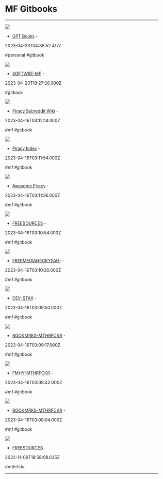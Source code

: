 # MF  Gitbooks

---

![](https://www.gitbook.com/cdn-cgi/image/width=1280,dpr=2,height=640,fit=contain,format=auto/https%3A%2F%2F1281662436-files.gitbook.io%2F~%2Ffiles%2Fv0%2Fb%2Fgitbook-x-prod.appspot.com%2Fo%2Fspaces%252FerdNnpws86AwoZQQwxqm%252Fsocialpreview%252FZMchiqvTcLwIcPLErhmT%252FAI2.png%3Falt%3Dmedia%26token%3D3ca3661a-2776-44f3-b2d3-898edf004599)

- [GPT Books](https://whoisdsmith.gitbook.io/gpt-books) - 

2023-04-23T04:38:52.417Z

#personal #gitbook

![](https://www.gitbook.com/cdn-cgi/image/width=1280,dpr=2,height=640,fit=contain,format=auto/https%3A%2F%2F1281662436-files.gitbook.io%2F~%2Ffiles%2Fv0%2Fb%2Fgitbook-x-prod.appspot.com%2Fo%2Fspaces%252FQWn26tg5e0KfDL19U9Uj%252Fsocialpreview%252FGEpsFpboK8DIYfS4XFkY%252FMFDRK.png%3Falt%3Dmedia%26token%3Db639f5bc-2a4a-47f8-8d23-203e0b663601)

- [SOFTWRE-MF](https://whoisdsmith.gitbook.io/free-software-mf) - 

2023-04-20T18:27:08.000Z

#gitbook

![](https://1281662436-files.gitbook.io/~/files/v0/b/gitbook-x-prod.appspot.com/o/spaces%2FFDRv52XBBte89h1IVg82%2Fsocialpreview%2FdtQy0x7Ve1wN7ikogGCe%2Fpirate3.svg?alt=media&token=c922bd96-43ab-4655-935d-0f59330911ab)

- [Piracy Subreddit Wiki](https://whoisdsmith.gitbook.io/piracy-subreddit-wiki) - 

2023-04-16T03:12:14.000Z

#mf #gitbook

![](https://1281662436-files.gitbook.io/~/files/v0/b/gitbook-x-prod.appspot.com/o/spaces%2FWYuIavj5w3l1qTzYtuiK%2Fsocialpreview%2FnKt7yt0PNIImMpdyq55d%2Fpirate.svg?alt=media&token=bf45222a-3428-41c0-8e4a-9371f92160f7)

- [Piracy Index](https://whoisdsmith.gitbook.io/piracy-index) - 

2023-04-16T03:11:54.000Z

#mf #gitbook

![](https://www.gitbook.com/cdn-cgi/image/width=1280,dpr=2,height=640,fit=contain,format=auto/https%3A%2F%2F1281662436-files.gitbook.io%2F~%2Ffiles%2Fv0%2Fb%2Fgitbook-x-prod.appspot.com%2Fo%2Fspaces%252FH1D0EMhn0dS1IryBq6wS%252Fsocialpreview%252Fn6nQUvhKLIcxIv96anbj%252Fpngwing.com%2520(5).png%3Falt%3Dmedia%26token%3D76719c38-6ec2-4ad7-ae57-dc421f940fdb)

- [Awesome Piracy](https://whoisdsmith.gitbook.io/new-sites-list/awesome-piracy/awesome-piracy) - 

2023-04-16T03:11:36.000Z

#mf #gitbook

![](https://www.gitbook.com/cdn-cgi/image/width=1280,dpr=2,height=640,fit=contain,format=auto/https%3A%2F%2F1281662436-files.gitbook.io%2F~%2Ffiles%2Fv0%2Fb%2Fgitbook-x-prod.appspot.com%2Fo%2Fspaces%252FDKOpielDCufNc3oD9thx%252Fsocialpreview%252FS8YALe6BwBdRfuBNKJ7A%252FFREESOURCES-github-header.png%3Falt%3Dmedia%26token%3D50c4a4ce-60c5-44be-bc5d-e04836d4eb4d)

- [FREESOURCES](https://whoisdsmith.gitbook.io/freesources) - 

2023-04-16T03:10:54.000Z

#mf #gitbook

![](https://www.gitbook.com/cdn-cgi/image/width=1280,dpr=2,height=640,fit=contain,format=auto/https%3A%2F%2F1281662436-files.gitbook.io%2F~%2Ffiles%2Fv0%2Fb%2Fgitbook-x-prod.appspot.com%2Fo%2Fspaces%252FeXbxkSTjBDicIN9vfYJs%252Fsocialpreview%252FmWpaZtv1r9nwTBiDu7j3%252FFMHY%2520Banner%2520(1280%2520%25C3%2597%2520520%2520px).png%3Falt%3Dmedia%26token%3D5d6acf36-2e64-40e8-925c-3b04230fb6b2)

- [FREEMEDIAHECKYEAH!](https://whoisdsmith.gitbook.io/freemediaheckyeah) - 

2023-04-16T03:10:20.000Z

#mf #gitbook

![](https://www.gitbook.com/cdn-cgi/image/width=1280,dpr=2,height=640,fit=contain,format=auto/https%3A%2F%2F1281662436-files.gitbook.io%2F~%2Ffiles%2Fv0%2Fb%2Fgitbook-x-prod.appspot.com%2Fo%2Fspaces%252FDyDu7FLjScfBP0XtcPSz%252Fsocialpreview%252FcnIt16r16Ww1mMwlnF7g%252FDEV-STAX-header-image.png%3Falt%3Dmedia%26token%3D20cdc9f4-633c-49b9-8476-6b749f0c612b)

- [DEV-STAX](https://whoisdsmith.gitbook.io/dev-stax) - 

2023-04-16T03:09:50.000Z

#mf #gitbook

![](https://www.gitbook.com/cdn-cgi/image/width=1280,dpr=2,height=640,fit=contain,format=auto/https%3A%2F%2F1281662436-files.gitbook.io%2F~%2Ffiles%2Fv0%2Fb%2Fgitbook-x-prod.appspot.com%2Fo%2Fspaces%252FH1D0EMhn0dS1IryBq6wS%252Fsocialpreview%252Fn6nQUvhKLIcxIv96anbj%252Fpngwing.com%2520(5).png%3Falt%3Dmedia%26token%3D76719c38-6ec2-4ad7-ae57-dc421f940fdb)

- [BOOKMRKS-MTHRFCKR](https://whoisdsmith.gitbook.io/bookmrks-mthrfckr-1) - 

2023-04-16T03:09:17.000Z

#mf #gitbook

![](https://www.gitbook.com/cdn-cgi/image/width=1280,dpr=2,height=640,fit=contain,format=auto/https%3A%2F%2F1281662436-files.gitbook.io%2F~%2Ffiles%2Fv0%2Fb%2Fgitbook-x-prod.appspot.com%2Fo%2Fspaces%252FH1D0EMhn0dS1IryBq6wS%252Fsocialpreview%252Fn6nQUvhKLIcxIv96anbj%252Fpngwing.com%2520(5).png%3Falt%3Dmedia%26token%3D76719c38-6ec2-4ad7-ae57-dc421f940fdb)

- [FMHY-MTHRFCKR](https://whoisdsmith.gitbook.io/fmhy-mthrfckr/mthrfckr/fmhy-mthrfckr) - 

2023-04-16T03:08:42.000Z

#mf #gitbook

![](https://www.gitbook.com/cdn-cgi/image/width=1280,dpr=2,height=640,fit=contain,format=auto/https%3A%2F%2F1281662436-files.gitbook.io%2F~%2Ffiles%2Fv0%2Fb%2Fgitbook-x-prod.appspot.com%2Fo%2Fspaces%252FztmRhbIUzfCt7K7yze45%252Fsocialpreview%252Fj9TCljsrRf87dNqrGLXJ%252FBMMF%2520Banner.png%3Falt%3Dmedia%26token%3D1675669f-3734-47bb-a36b-59e710df4a0c)

- [BOOKMRKS-MTHRFCKR](https://whoisdsmith.gitbook.io/bookmrks-mthrfckr) - 

2023-04-16T03:08:04.000Z

#mf #gitbook

![](https://www.gitbook.com/cdn-cgi/image/width=1280,dpr=2,height=640,fit=contain,format=auto/https%3A%2F%2F1281662436-files.gitbook.io%2F~%2Ffiles%2Fv0%2Fb%2Fgitbook-x-prod.appspot.com%2Fo%2Fspaces%252FDKOpielDCufNc3oD9thx%252Fsocialpreview%252FS8YALe6BwBdRfuBNKJ7A%252FFREESOURCES-github-header.png%3Falt%3Dmedia%26token%3D50c4a4ce-60c5-44be-bc5d-e04836d4eb4d)

- [FREESOURCES](https://fckr.gitbook.io/freesources) - 

2022-11-09T18:58:08.635Z

#mthrfckr

---

